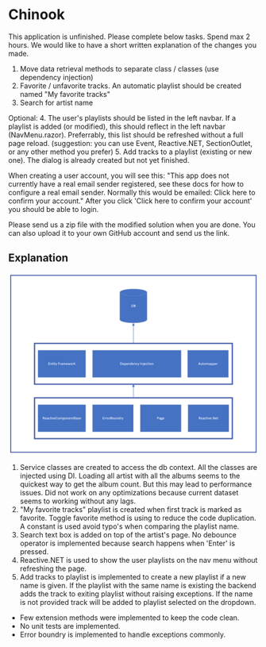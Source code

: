 # Chinook

This application is unfinished. Please complete below tasks. Spend max 2 hours.
We would like to have a short written explanation of the changes you made.

1. Move data retrieval methods to separate class / classes (use dependency injection)
2. Favorite / unfavorite tracks. An automatic playlist should be created named "My favorite tracks"
3. Search for artist name

Optional:
4. The user's playlists should be listed in the left navbar. If a playlist is added (or modified), this should reflect in the left navbar (NavMenu.razor). Preferrably, this list should be refreshed without a full page reload. (suggestion: you can use Event, Reactive.NET, SectionOutlet, or any other method you prefer)
5. Add tracks to a playlist (existing or new one). The dialog is already created but not yet finished.

When creating a user account, you will see this:
"This app does not currently have a real email sender registered, see these docs for how to configure a real email sender. Normally this would be emailed: Click here to confirm your account."
After you click 'Click here to confirm your account' you should be able to login.

Please send us a zip file with the modified solution when you are done. You can also upload it to your own GitHub account and send us the link.


## Explanation

![Highlevel design](Design.png "Design")

1. Service classes are created to access the db context. All the classes are injected using DI. Loading all artist with all the albums seems to the quickest way to get the album count. But this may lead to performance issues. Did not work on any optimizations because current dataset seems to working without any lags.
2. "My favorite tracks" playlist is created when first track is marked as favorite. Toggle favorite method is using to reduce the code duplication. A constant is used avoid typo's when comparing the playlist name.
3. Search text box is added on top of the artist's page. No debounce operator is implemented because search happens when 'Enter' is pressed.
4. Reactive.NET is used to show the user playlists on the nav menu without refreshing the page.
5. Add tracks to playlist is implemented to create a new playlist if a new name is given. If the playlist with the same name is existing the backend adds the track to exiting playlist without raising exceptions. If the name is not provided track will be added to playlist selected on the dropdown.

* Few extension methods were implemented to keep the code clean.
* No unit tests are implemented.
* Error boundry is implemented to handle exceptions commonly.